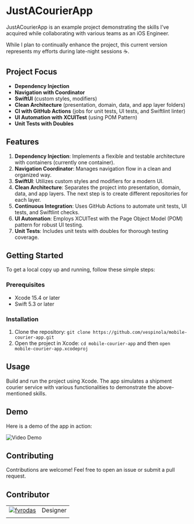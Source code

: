 # JustACourierApp

JustACourierApp is an example project demonstrating the skills I’ve acquired while collaborating with various teams as an iOS Engineer. 

While I plan to continually enhance the project, this current version represents my efforts during late-night sessions ☕️.

## Project Focus

- **Dependency Injection**
- **Navigation with Coordinator**
- **SwiftUI** (custom styles, modifiers)
- **Clean Architecture** (presentation, domain, data, and app layer folders)
- **CI with GitHub Actions** (jobs for unit tests, UI tests, and Swiftlint linter)
- **UI Automation with XCUITest** (using POM Pattern)
- **Unit Tests with Doubles**

## Features

1. **Dependency Injection**: Implements a flexible and testable architecture with containers (currently one container).
2. **Navigation Coordinator**: Manages navigation flow in a clean and organized way.
3. **SwiftUI**: Utilizes custom styles and modifiers for a modern UI.
4. **Clean Architecture**: Separates the project into presentation, domain, data, and app layers. The next step is to create different repositories for each layer.
5. **Continuous Integration**: Uses GitHub Actions to automate unit tests, UI tests, and Swiftlint checks.
6. **UI Automation**: Employs XCUITest with the Page Object Model (POM) pattern for robust UI testing.
7. **Unit Tests**: Includes unit tests with doubles for thorough testing coverage.

## Getting Started

To get a local copy up and running, follow these simple steps:

### Prerequisites

- Xcode 15.4 or later
- Swift 5.3 or later

### Installation

1. Clone the repository: `git clone https://github.com/vespinola/mobile-courier-app.git`
2. Open the project in Xcode: `cd mobile-courier-app` and then `open mobile-courier-app.xcodeproj`

## Usage

Build and run the project using Xcode. The app simulates a shipment courier service with various functionalities to demonstrate the above-mentioned skills.

## Demo

Here is a demo of the app in action:

![Video Demo](resources/recording.gif)

## Contributing

Contributions are welcome! Feel free to open an issue or submit a pull request.

## Contributor

| | |
|-|-|
|[![fvrodas](https://avatars.githubusercontent.com/u/2584406?v=4&s=46)](https://github.com/fvrodas)| Designer |
| | |
